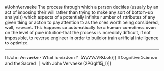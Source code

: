 #JohnVervaeke
The process through which a person decides (usually by an act of imposing their will rather than trying to make any sort of bottom-up analysis) which aspects of a potentially infinite number of attributes of any given thing or action to pay attention to as the ones worth being considered, well, relevant. This happens so automatically for a human–sometimes even on the level of pure intuition–that the process is incredibly difficult, if not impossible, to reverse engineer in order to build or train artificial intelligence to optimize.

---
[[John Vervaeke - What is wisdom？ (WpVVcVRkLok)]]
[[Cognitive Science and the Sacred ｜ with John Vervaeke (2PGglfl5j_I)]]
